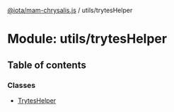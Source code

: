 [@iota/mam-chrysalis.js](../README.md) / utils/trytesHelper

# Module: utils/trytesHelper

## Table of contents

### Classes

- [TrytesHelper](../classes/utils_tryteshelper.tryteshelper.md)
